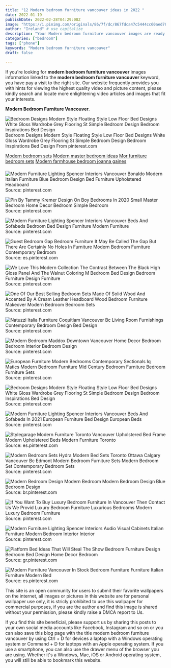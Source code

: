```yaml
---
title: "12 Modern bedroom furniture vancouver ideas in 2022 "
date: 2022-01-19
publishDate: 2022-02-28T04:29:08Z
image: "https://i.pinimg.com/originals/86/7f/dc/867fdca47c5444cc60aed7831a830c22.jpg"
author: "Ireland" # use capitalize
description: "Your Modern bedroom furniture vancouver images are ready. Modern bedroom furniture vancouver are a topic that is being searched for and liked by netizens today. You can Find and Download the Modern bedroom furniture vancouver files here. Find and Download all free vectors."
categories: ["bedroom"]
tags: ["phone"]
keywords: "Modern bedroom furniture vancouver"
draft: false

---
```


If you're looking for **modern bedroom furniture vancouver** images information linked to the **modern bedroom furniture vancouver** keyword, you have pay a visit to the right  site.  Our website frequently  provides you with  hints  for viewing  the highest  quality video and picture  content, please kindly search and locate more enlightening video articles and images  that fit your interests.

**Modern Bedroom Furniture Vancouver**. 

![Bedroom Designs Modern Style Floating Style Low Floor Bed Designs White Gloss Wardrobe Grey Flooring St Simple Bedroom Design Bedroom Inspirations Bed Design](https://i.pinimg.com/originals/73/f0/bf/73f0bf4786f216fe4765541b80c93fd7.jpg "Bedroom Designs Modern Style Floating Style Low Floor Bed Designs White Gloss Wardrobe Grey Flooring St Simple Bedroom Design Bedroom Inspirations Bed Design")
Bedroom Designs Modern Style Floating Style Low Floor Bed Designs White Gloss Wardrobe Grey Flooring St Simple Bedroom Design Bedroom Inspirations Bed Design From pinterest.com

[Modern bedroom sets](/modern-bedroom-sets/)
[Modern master bedroom ideas](/modern-master-bedroom-ideas/)
[Mor furniture bedroom sets](/mor-furniture-bedroom-sets/)
[Modern farmhouse bedroom joanna gaines](/modern-farmhouse-bedroom-joanna-gaines/)



### 

 


![Modern Furniture Lighting Spencer Interiors Vancouver Bonaldo Modern Italian Furniture Blue Bedroom Design Bed Furniture Upholstered Headboard](https://i.pinimg.com/originals/88/1b/06/881b0685e83529cc6919acccec03c4f7.jpg "Modern Furniture Lighting Spencer Interiors Vancouver Bonaldo Modern Italian Furniture Blue Bedroom Design Bed Furniture Upholstered Headboard")
Source: pinterest.com

 

![Pin By Tammy Kremer Design On Boy Bedrooms In 2020 Small Master Bedroom Home Decor Bedroom Simple Bedroom](https://i.pinimg.com/originals/e7/3a/71/e73a71b09518a79298a39e242dcfd5e5.jpg "Pin By Tammy Kremer Design On Boy Bedrooms In 2020 Small Master Bedroom Home Decor Bedroom Simple Bedroom")
Source: pinterest.com

 

![Modern Furniture Lighting Spencer Interiors Vancouver Beds And Sofabeds Bedroom Bed Design Furniture Modern Furniture](https://i.pinimg.com/474x/d4/5d/a9/d45da9f0646e24c712d5858cfaa8ecf6.jpg "Modern Furniture Lighting Spencer Interiors Vancouver Beds And Sofabeds Bedroom Bed Design Furniture Modern Furniture")
Source: pinterest.com

 

![Guest Bedroom Gap Bedroom Furniture It May Be Called The Gap But There Are Certainly No Holes In Furniture Modern Bedroom Furniture Contemporary Bedroom](https://i.pinimg.com/originals/db/13/d9/db13d941824394421c7b0e12c1df4d20.jpg "Guest Bedroom Gap Bedroom Furniture It May Be Called The Gap But There Are Certainly No Holes In Furniture Modern Bedroom Furniture Contemporary Bedroom")
Source: es.pinterest.com

 

![We Love This Modern Collection The Contrast Between The Black High Gloss Panel And The Walnut Coloring M Bedroom Bed Design Bedroom Furniture Design Furniture](https://i.pinimg.com/originals/8b/ae/f2/8baef2958e7d239338692f47d05f1619.jpg "We Love This Modern Collection The Contrast Between The Black High Gloss Panel And The Walnut Coloring M Bedroom Bed Design Bedroom Furniture Design Furniture")
Source: pinterest.com

 

![One Of Our Best Selling Bedroom Sets Made Of Solid Wood And Accented By A Cream Leather Headboard Wood Bedroom Furniture Makeover Modern Bedroom Bedroom Sets](https://i.pinimg.com/originals/73/ba/d8/73bad8af714c7e3e2ca229cd77170cc7.jpg "One Of Our Best Selling Bedroom Sets Made Of Solid Wood And Accented By A Cream Leather Headboard Wood Bedroom Furniture Makeover Modern Bedroom Bedroom Sets")
Source: pinterest.com

 

![Natuzzi Italia Furniture Coquitlam Vancouver Bc Living Room Furnishings Contemporary Bedroom Design Bed Design](https://i.pinimg.com/736x/c1/21/c2/c121c25abfb5f1d068675f6f2f857415.jpg "Natuzzi Italia Furniture Coquitlam Vancouver Bc Living Room Furnishings Contemporary Bedroom Design Bed Design")
Source: pinterest.com

 

![Modern Bedroom Maddox Downtown Vancouver Home Decor Bedroom Bedroom Interior Bedroom Design](https://i.pinimg.com/originals/b3/1f/e8/b31fe8e2dbb46e3f580e4f30a5a91ff1.jpg "Modern Bedroom Maddox Downtown Vancouver Home Decor Bedroom Bedroom Interior Bedroom Design")
Source: pinterest.com

 

![European Furniture Modern Bedrooms Contemporary Sectionals Iq Matics Modern Bedroom Furniture Mid Century Bedroom Furniture Bedroom Furniture Sets](https://i.pinimg.com/originals/ce/81/0e/ce810e86127a87b16f8fc44c98ba049a.jpg "European Furniture Modern Bedrooms Contemporary Sectionals Iq Matics Modern Bedroom Furniture Mid Century Bedroom Furniture Bedroom Furniture Sets")
Source: pinterest.com

 

![Bedroom Designs Modern Style Floating Style Low Floor Bed Designs White Gloss Wardrobe Grey Flooring St Simple Bedroom Design Bedroom Inspirations Bed Design](https://i.pinimg.com/originals/73/f0/bf/73f0bf4786f216fe4765541b80c93fd7.jpg "Bedroom Designs Modern Style Floating Style Low Floor Bed Designs White Gloss Wardrobe Grey Flooring St Simple Bedroom Design Bedroom Inspirations Bed Design")
Source: pinterest.com

 

![Modern Furniture Lighting Spencer Interiors Vancouver Beds And Sofabeds In 2021 European Furniture Bed Design European Beds](https://i.pinimg.com/474x/dc/e6/f5/dce6f5d13df1951ded07311e9ffc7095.jpg "Modern Furniture Lighting Spencer Interiors Vancouver Beds And Sofabeds In 2021 European Furniture Bed Design European Beds")
Source: pinterest.com

 

![Stylegarage Modern Furniture Toronto Vancouver Upholstered Bed Frame Modern Upholstered Beds Modern Furniture Toronto](https://i.pinimg.com/originals/78/36/c7/7836c78d00d3f0530e062fc2a1a01828.jpg "Stylegarage Modern Furniture Toronto Vancouver Upholstered Bed Frame Modern Upholstered Beds Modern Furniture Toronto")
Source: es.pinterest.com

 

![Modern Bedroom Sets Hydra Modern Bed Sets Toronto Ottawa Calgary Vancouver Bc Edmont Modern Bedroom Furniture Sets Modern Bedroom Set Contemporary Bedroom Sets](https://i.pinimg.com/originals/88/6b/dd/886bdda6dc040dc1f1e200980b042d58.jpg "Modern Bedroom Sets Hydra Modern Bed Sets Toronto Ottawa Calgary Vancouver Bc Edmont Modern Bedroom Furniture Sets Modern Bedroom Set Contemporary Bedroom Sets")
Source: pinterest.com

 

![Modern Bedroom Design Modern Bedroom Modern Bedroom Design Blue Bedroom Design](https://i.pinimg.com/originals/ef/e2/55/efe2553d446eb7aa86376cffa0d5f5bd.jpg "Modern Bedroom Design Modern Bedroom Modern Bedroom Design Blue Bedroom Design")
Source: br.pinterest.com

 

![If You Want To Buy Luxury Bedroom Furniture In Vancouver Then Contact Us We Provid Luxury Bedroom Furniture Luxurious Bedrooms Modern Luxury Bedroom Furniture](https://i.pinimg.com/originals/46/9b/9e/469b9e37674ba7b85fd69b6c8bc7442f.jpg "If You Want To Buy Luxury Bedroom Furniture In Vancouver Then Contact Us We Provid Luxury Bedroom Furniture Luxurious Bedrooms Modern Luxury Bedroom Furniture")
Source: pinterest.com

 

![Modern Furniture Lighting Spencer Interiors Audio Visual Cabinets Italian Furniture Modern Bedroom Interior Interior](https://i.pinimg.com/originals/4f/c7/29/4fc729e4f8626eddc7fba7f6df8c96a6.jpg "Modern Furniture Lighting Spencer Interiors Audio Visual Cabinets Italian Furniture Modern Bedroom Interior Interior")
Source: pinterest.com

 

![Platform Bed Ideas That Will Steal The Show Bedroom Furniture Design Bedroom Bed Design Home Decor Bedroom](https://i.pinimg.com/originals/22/4a/b0/224ab0b3c0b5f87e27c302614b0e6634.jpg "Platform Bed Ideas That Will Steal The Show Bedroom Furniture Design Bedroom Bed Design Home Decor Bedroom")
Source: gr.pinterest.com

 

![Modern Furniture Vancouver In Stock Bedroom Furniture Furniture Italian Furniture Modern Bed](https://i.pinimg.com/originals/86/7f/dc/867fdca47c5444cc60aed7831a830c22.jpg "Modern Furniture Vancouver In Stock Bedroom Furniture Furniture Italian Furniture Modern Bed")
Source: es.pinterest.com

 

This site is an open community for users to submit their favorite wallpapers on the internet, all images or pictures in this website are for personal wallpaper use only, it is stricly prohibited to use this wallpaper for commercial purposes, if you are the author and find this image is shared without your permission, please kindly raise a DMCA report to Us.

If you find this site beneficial, please support us by sharing this posts to your own social media accounts like Facebook, Instagram and so on or you can also save this blog page with the title modern bedroom furniture vancouver by using Ctrl + D for devices a laptop with a Windows operating system or Command + D for laptops with an Apple operating system. If you use a smartphone, you can also use the drawer menu of the browser you are using. Whether it's a Windows, Mac, iOS or Android operating system, you will still be able to bookmark this website.
